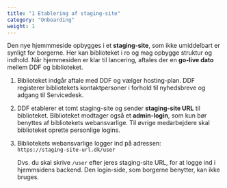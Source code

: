 ```yaml
---
title: "1 Etablering af staging-site"
category: "Onboarding"
weight: 1
---
```


Den nye hjemmmeside opbygges i et **staging-site**, som ikke umiddelbart er synligt for borgerne. Her kan biblioteket i ro og mag opbygge struktur og indhold.
Når hjemmesiden er klar til lancering, aftales der en **go-live dato** mellem DDF og biblioteket. 

1. Biblioteket indgår aftale med DDF og vælger hosting-plan. DDF registerer bibliotekets kontaktpersoner i forhold til nyhedsbreve og adgang til Servicedesk.
  
2. DDF etablerer et tomt staging-site og sender **staging-site URL** til biblioteket. Biblioteket modtager også et **admin-login**, som kun bør benyttes af bibliotekets webansvarlige. Til øvrige medarbejdere skal biblioteket oprette personlige logins.

3. Bibliotekets webansvarlige logger ind på adressen:\
   `https://staging-site-url.dk/user`
   
   Dvs. du skal skrive `/user` efter jeres staging-site URL, for at logge ind i hjemmsidens backend.
   Den login-side, som borgerne benytter, kan ikke bruges.




